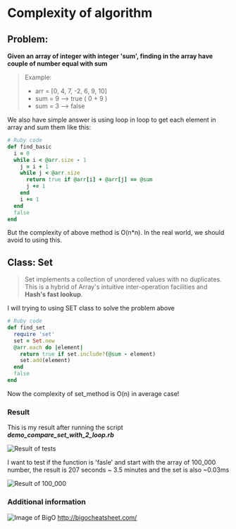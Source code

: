 # Complexity of algorithm

## Problem:
**Given an array of integer with integer 'sum', finding in the array have couple of number equal with sum**
> Example:
> - arr = [0, 4, 7, -2, 6, 9, 10]
> - sum = 9 --> true ( 0 + 9 )
> - sum = 3 --> false

We also have simple answer is using loop in loop to get each element in array and sum them like this:
```ruby
# Ruby code
def find_basic
  i = 0
  while i < @arr.size - 1
    j = i + 1
    while j < @arr.size
      return true if @arr[i] + @arr[j] == @sum
      j += 1
    end
    i += 1
  end
  false
end
```
But the complexity of above method is O(n*n). In the real world, we should avoid to using this.

## Class: Set
> Set implements a collection of unordered values with no duplicates. This is a hybrid of Array's intuitive inter-operation facilities and **Hash's fast lookup**.

I will trying to using SET class to solve the problem above

```ruby
# Ruby code
def find_set
  require 'set'
  set = Set.new
  @arr.each do |element|
    return true if set.include?(@sum - element)
    set.add(element)
  end
  false
end
```
Now the complexity of set_method is O(n) in average case!

### Result
This is my result after running the script __*demo_compare_set_with_2_loop.rb*__

![Result of tests](https://raw.githubusercontent.com/mynicknameisJK/knowledge-for-share/master/set_with_2_loop/result.png)

I want to test if the function is 'fasle' and start with the array of 100_000 number, the result is 207 seconds ~ 3.5 minutes and the set is also ~0.03ms

![Result of 100_000](https://raw.githubusercontent.com/mynicknameisJK/knowledge-for-share/master/set_with_2_loop/100_000_result.png)


### Additional information
![Image of BigO](https://raw.githubusercontent.com/mynicknameisJK/knowledge-for-share/master/set_with_2_loop/bigO.png)
http://bigocheatsheet.com/
